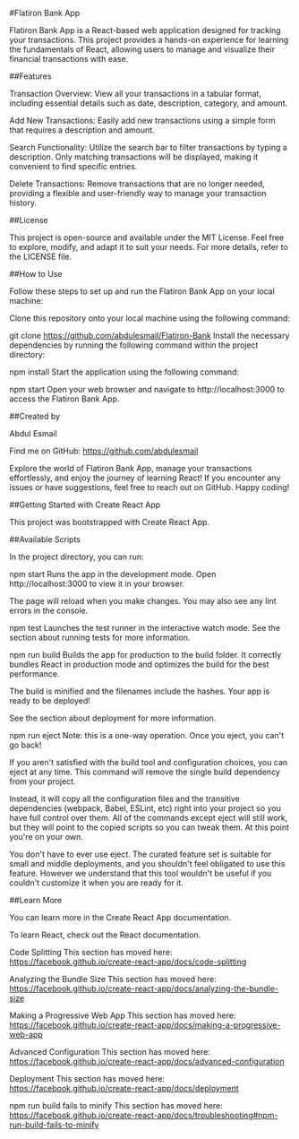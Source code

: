 #Flatiron Bank App

Flatiron Bank App is a React-based web application designed for tracking your transactions. This project provides a hands-on experience for learning the fundamentals of React, allowing users to manage and visualize their financial transactions with ease.

##Features

Transaction Overview: View all your transactions in a tabular format, including essential details such as date, description, category, and amount.

Add New Transactions: Easily add new transactions using a simple form that requires a description and amount.

Search Functionality: Utilize the search bar to filter transactions by typing a description. Only matching transactions will be displayed, making it convenient to find specific entries.

Delete Transactions: Remove transactions that are no longer needed, providing a flexible and user-friendly way to manage your transaction history.

##License

This project is open-source and available under the MIT License. Feel free to explore, modify, and adapt it to suit your needs. For more details, refer to the LICENSE file.

##How to Use

Follow these steps to set up and run the Flatiron Bank App on your local machine:

Clone this repository onto your local machine using the following command:

git clone https://github.com/abdulesmail/Flatiron-Bank
Install the necessary dependencies by running the following command within the project directory:

npm install
Start the application using the following command:

npm start
Open your web browser and navigate to http://localhost:3000 to access the Flatiron Bank App.

##Created by

Abdul Esmail

Find me on GitHub: https://github.com/abdulesmail

Explore the world of Flatiron Bank App, manage your transactions effortlessly, and enjoy the journey of learning React! If you encounter any issues or have suggestions, feel free to reach out on GitHub. Happy coding!

##Getting Started with Create React App

This project was bootstrapped with Create React App.

##Available Scripts

In the project directory, you can run:

npm start
Runs the app in the development mode.
Open http://localhost:3000 to view it in your browser.

The page will reload when you make changes.
You may also see any lint errors in the console.

npm test
Launches the test runner in the interactive watch mode.
See the section about running tests for more information.

npm run build
Builds the app for production to the build folder.
It correctly bundles React in production mode and optimizes the build for the best performance.

The build is minified and the filenames include the hashes.
Your app is ready to be deployed!

See the section about deployment for more information.

npm run eject
Note: this is a one-way operation. Once you eject, you can't go back!

If you aren't satisfied with the build tool and configuration choices, you can eject at any time. This command will remove the single build dependency from your project.

Instead, it will copy all the configuration files and the transitive dependencies (webpack, Babel, ESLint, etc) right into your project so you have full control over them. All of the commands except eject will still work, but they will point to the copied scripts so you can tweak them. At this point you're on your own.

You don't have to ever use eject. The curated feature set is suitable for small and middle deployments, and you shouldn't feel obligated to use this feature. However we understand that this tool wouldn't be useful if you couldn't customize it when you are ready for it.

##Learn More

You can learn more in the Create React App documentation.

To learn React, check out the React documentation.

Code Splitting
This section has moved here: https://facebook.github.io/create-react-app/docs/code-splitting

Analyzing the Bundle Size
This section has moved here: https://facebook.github.io/create-react-app/docs/analyzing-the-bundle-size

Making a Progressive Web App
This section has moved here: https://facebook.github.io/create-react-app/docs/making-a-progressive-web-app

Advanced Configuration
This section has moved here: https://facebook.github.io/create-react-app/docs/advanced-configuration

Deployment
This section has moved here: https://facebook.github.io/create-react-app/docs/deployment

npm run build fails to minify
This section has moved here: https://facebook.github.io/create-react-app/docs/troubleshooting#npm-run-build-fails-to-minify